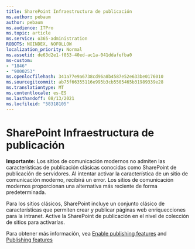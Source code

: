```yaml
---
title: SharePoint Infraestructura de publicación
ms.author: pebaum
author: pebaum
ms.audience: ITPro
ms.topic: article
ms.service: o365-administration
ROBOTS: NOINDEX, NOFOLLOW
localization_priority: Normal
ms.assetid: de63d2e1-f053-40ed-ac1a-041ddafefba0
ms-custom:
- "1846"
- "9000253"
ms.openlocfilehash: 341a77e9a6738cd96a8b4587e52e633be0176010
ms.sourcegitcommit: ab75f66355116e995b3cb5505465b31989339e28
ms.translationtype: MT
ms.contentlocale: es-ES
ms.lasthandoff: 08/13/2021
ms.locfileid: "58318105"
---
```

# <a name="sharepoint-publishing-infrastructure"></a>SharePoint Infraestructura de publicación

**Importante:** Los sitios de comunicación modernos no admiten las características de publicación clásicas conocidas como SharePoint de publicación de servidores. Al intentar activar la característica de un sitio de comunicación moderno, recibirá un error. Los sitios de comunicación modernos proporcionan una alternativa más reciente de forma predeterminada.

Para los sitios clásicos, SharePoint incluye un conjunto clásico de características que permiten crear y publicar páginas web enriquecciones para la intranet. Active la SharePoint de publicación en el nivel de colección de sitios para activarlas.

Para obtener más información, vea [Enable publishing features](https://support.office.com/article/Enable-publishing-features-479677A6-8B33-4AC7-907D-071C1C7E4518) and [Publishing features](https://support.office.com/article/Features-enabled-in-a-SharePoint-Online-publishing-site-3AB3810C-3C2C-4361-9D0E-0CBE666EA0B0?wt.mc_id=O365_Portal_MMaven#__toc336865553)
